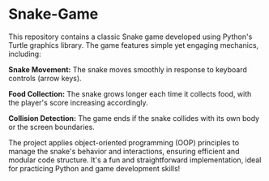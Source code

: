 # Snake-Game
This repository contains a classic Snake game developed using Python's Turtle graphics library. The game features simple yet engaging mechanics, including:

**Snake Movement:** The snake moves smoothly in response to keyboard controls (arrow keys).

**Food Collection:** The snake grows longer each time it collects food, with the player's score increasing accordingly.

**Collision Detection:** The game ends if the snake collides with its own body or the screen boundaries.

The project applies object-oriented programming (OOP) principles to manage the snake's behavior and interactions, ensuring efficient and modular code structure. It's a fun and straightforward implementation, ideal for practicing Python and game development skills! 






